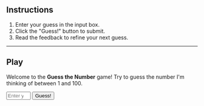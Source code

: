 ## Instructions

1. Enter your guess in the input box.
2. Click the "Guess!" button to submit.
3. Read the feedback to refine your next guess.
---
## Play
Welcome to the **Guess the Number** game! Try to guess the number I'm thinking of between 1 and 100.

<div>
    <input type="number" id="userGuess" placeholder="Enter your guess" min="1" max="100">
    <button onclick="checkGuess()">Guess!</button>
</div>

<div id="result"></div>

<script>
    const randomNumber = Math.floor(Math.random() * 100) + 1;
    let attempts = 0;

    function checkGuess() {
        const userGuess = parseInt(document.getElementById('userGuess').value);
        attempts++;
        const resultDiv = document.getElementById('result');

        if (userGuess < 1 || userGuess > 100) {
            resultDiv.textContent = "Please enter a number between 1 and 100.";
        } else if (userGuess < randomNumber) {
            resultDiv.textContent = "Too low! Try again.";
        } else if (userGuess > randomNumber) {
            resultDiv.textContent = "Too high! Try again.";
        } else {
            resultDiv.textContent = `Congratulations! You've guessed the number ${randomNumber} in ${attempts} attempts.`;
        }
    }
</script>


